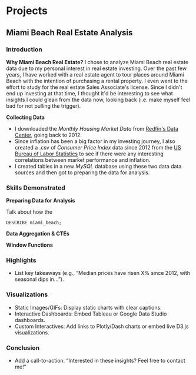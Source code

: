 # Projects
## Miami Beach Real Estate Analysis
### Introduction
**Why Miami Beach Real Estate?**
I chose to analyze Miami Beach real estate data due to my personal interest in real estate investing. Over the past few years, I have worked with a real estate agent to tour places around Miami Beach with the intention of purchasing a rental property. I even went to the effort to study for the real estate Sales Associate's license. Since I didn't end up investing at that time, I thought it'd be interesting to see what insights I could glean from the data now, looking back (i.e. make myself feel bad for not pulling the trigger).

**Collecting Data**
- I downloaded the _Monthly Housing Market Data_ from [Redfin's Data Center](https://www.redfin.com/news/data-center/), going back to 2012.
- Since inflation has been a big factor in my investing journey, I also created a .csv of _Consumer Price Index_ data since 2012 from the [US Bureau of Labor Statistics](https://www.usinflationcalculator.com/inflation/consumer-price-index-and-annual-percent-changes-from-1913-to-2008/#google_vignette) to see if there were any interesting correlations between market performance and inflation.
- I created tables in a new _MySQL_ database using these two data data sources and then got to preparing the data for analysis.

### Skills Demonstrated
**Preparing Data for Analysis**

Talk about how the 


```
DESCRIBE miami_beach;
```
**Data Aggregation & CTEs**

**Window Functions**


### Highlights
- List key takeaways (e.g., “Median prices have risen X% since 2012, with seasonal dips in…”).

### Visualizations
- Static Images/GIFs: Display static charts with clear captions.
- Interactive Dashboards: Embed Tableau or Google Data Studio dashboards.
- Custom Interactives: Add links to Plotly/Dash charts or embed live D3.js visualizations.

### Conclusion
- Add a call-to-action: “Interested in these insights? Feel free to contact me!”

